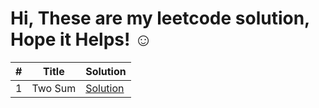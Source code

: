 <h1>Hi, These are my leetcode solution, Hope it Helps! ☺</h1>

|#|Title|Solution|
|---|-----|-----------------|
|1|Two Sum|[Solution](https://github.com/iamCookie98/Leetcode/blob/master/Python/001_TwoSum.py)|
